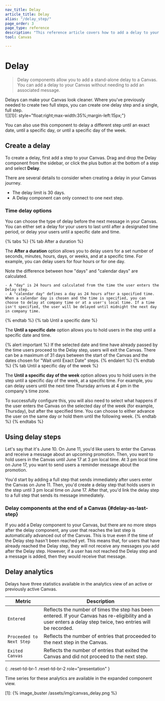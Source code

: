 ```yaml
---
nav_title: Delay 
article_title: Delay 
alias: "/delay_step/"
page_order: 3
page_type: reference
description: "This reference article covers how to add a delay to your Canvas without needing to add an associated message."
tool: Canvas

---
```


# Delay

> Delay components allow you to add a stand-alone delay to a Canvas. You can add a delay to your Canvas without needing to add an associated message. 

Delays can make your Canvas look cleaner. Where you've previously needed to create two full steps, you can create one delay step and a single, full step. <br> ![][1]{: style="float:right;max-width:35%;margin-left:15px;"}

You can also use this component to delay a different step until an exact date, until a specific day, or until a specific day of the week.

## Create a delay

To create a delay, first add a step to your Canvas. Drag and drop the Delay component from the sidebar, or click the <i class="fas fa-plus-circle"></i> plus button at the bottom of a step and select **Delay**.

There are several details to consider when creating a delay in your Canvas journey.
- The delay limit is 30 days.
- A Delay component can only connect to one next step.

### Time delay options

You can choose the type of delay before the next message in your Canvas. You can either set a delay for your users to last until after a designated time period, or delay your users until a specific date and time.

{% tabs %}
  {% tab After a duration %}

  The **After a duration** option allows you to delay users for a set number of seconds, minutes, hours, days, or weeks, and at a specific time. For example, you can delay users for four hours or for one day. 
  
  Note the difference between how "days" and "calendar days" are calculated. 
  
    - A "day" is 24 hours and calculated from the time the user enters the Delay step. 
    - A "calendar day" defines a day as 24 hours after a specified time. When a calendar day is chosen and the time is specified, you can choose to delay at company time or at a user's local time. If a time isn't specified, the user will be delayed until midnight the next day in company time.

  {% endtab %}
  {% tab Until a specific date %}

  The **Until a specific date** option allows you to hold users in the step until a specific date and time.

  {% alert important %}
  If the selected date and time have already passed by the time users proceed to the Delay step, users will exit the Canvas. There can be a maximum of 31 days between the start of the Canvas and the dates chosen for "Wait until Exact Date" steps.
  {% endalert %}
  {% endtab %}
  {% tab Until a specific day of the week %}

  The **Until a specific day of the week** option allows you to hold users in the step until a specific day of the week, at a specific time. For example, you can delay users until the next time Thursday arrives at 4 pm in the company's time zone. 

  To successfully configure this, you will also need to select what happens if the user enters the Canvas on the selected day of the week (for example, Thursday), but after the specified time. You can choose to either advance the user on the same day or hold them until the following week.
  {% endtab %}
{% endtabs %}

## Using delay steps

Let's say that it's June 10. On June 11, you'd like users to enter the Canvas and receive a message about an upcoming promotion. Then, you want to hold users in the Canvas until June 17 at 3 pm local time. At 3 pm local time on June 17, you want to send users a reminder message about the promotion.

You'd start by adding a full step that sends immediately after users enter the Canvas on June 11. Then, you'd create a delay step that holds users in the step until 3 pm local time on June 17. After that, you'd link the delay step to a full step that sends its message immediately.

### Delay components at the end of a Canvas {#delay-as-last-step}

If you add a Delay component to your Canvas, but there are no more steps after the delay component, any user that reaches the last step is automatically advanced out of the Canvas. This is true even if the time of the Delay step hasn't been reached yet. This means that, for users that have already reached the Delay step, they will not receive any messages you add after the Delay step. However, if a user has not reached the Delay step and a message is added, then they would receive that message.

## Delay analytics

Delays have three statistics available in the analytics view of an active or previously active Canvas.

| Metric | Description |
|---|---|
| `Entered` | Reflects the number of times the step has been entered. If your Canvas has re-eligibility and a user enters a delay step twice, two entries will be recorded. |
| `Proceeded to Next Step` | Reflects the number of entries that proceeded to the next step in the Canvas. |
| `Exited Canvas` | Reflects the number of entries that exited the Canvas and did not proceed to the next step. |
{: .reset-td-br-1 .reset-td-br-2 role="presentation" }

Time series for these analytics are available in the expanded component view.

[1]: {% image_buster /assets/img/canvas_delay.png %}
